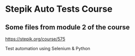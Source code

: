 # Stepik Auto Tests Course

## Some files from module 2 of the course


https://stepik.org/course/575

Test automation using Selenium & Python

